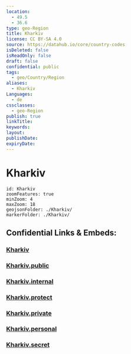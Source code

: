 ```yaml
---
location:
  - 49.5
  - 36.6
type: geo-Region
title: Kharkiv
license: CC BY-SA 4.0
source: https://datahub.io/core/country-codes
isDeleted: false
isReadOnly: false
draft: false
confidential: public
tags:
  - geo/Country/Region
aliases:
  - Kharkiv
Languages:
  - de
cssclasses:
  - geo-Region
publish: true
linkTitle:
keywords:
layout:
publishDate:
expiryDate:
---
```


# Kharkiv

```leaflet
id: Kharkiv
zoomFeatures: true 
minZoom: 4 
maxZoom: 18
geojsonFolder: ./Kharkiv/
markerFolder: ./Kharkiv/
```


## Confidential Links & Embeds: 

### [Kharkiv](/_Standards/Earth/Continent/Europe/Europe~East/Ukraine/Regions~Ukraine/Kharkiv.md) 

### [Kharkiv.public](/_public/Earth/Continent/Europe/Europe~East/Ukraine/Regions~Ukraine/Kharkiv.public.md) 

### [Kharkiv.internal](/_internal/Earth/Continent/Europe/Europe~East/Ukraine/Regions~Ukraine/Kharkiv.internal.md) 

### [Kharkiv.protect](/_protect/Earth/Continent/Europe/Europe~East/Ukraine/Regions~Ukraine/Kharkiv.protect.md) 

### [Kharkiv.private](/_private/Earth/Continent/Europe/Europe~East/Ukraine/Regions~Ukraine/Kharkiv.private.md) 

### [Kharkiv.personal](/_personal/Earth/Continent/Europe/Europe~East/Ukraine/Regions~Ukraine/Kharkiv.personal.md) 

### [Kharkiv.secret](/_secret/Earth/Continent/Europe/Europe~East/Ukraine/Regions~Ukraine/Kharkiv.secret.md)

